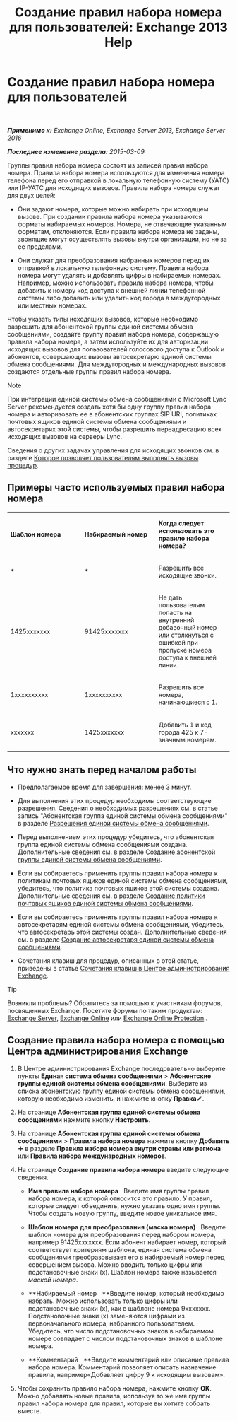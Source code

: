 ﻿---
title: 'Создание правил набора номера для пользователей: Exchange 2013 Help'
TOCTitle: Создание правил набора номера для пользователей
ms:assetid: c11e3d62-3eb1-4d7e-8741-9bede593e2df
ms:mtpsurl: https://technet.microsoft.com/ru-ru/library/JJ898502(v=EXCHG.150)
ms:contentKeyID: 51408076
ms.date: 05/22/2018
mtps_version: v=EXCHG.150
ms.translationtype: MT
---

# Создание правил набора номера для пользователей

 

_**Применимо к:** Exchange Online, Exchange Server 2013, Exchange Server 2016_

_**Последнее изменение раздела:** 2015-03-09_

Группы правил набора номера состоят из записей правил набора номера. Правила набора номера используются для изменения номера телефона перед его отправкой в локальную телефонную систему (УАТС) или IP-УАТС для исходящих вызовов. Правила набора номера служат для двух целей:

  - Они задают номера, которые можно набирать при исходящем вызове. При создании правила набора номера указываются форматы набираемых номеров. Номера, не отвечающие указанным форматам, отклоняются. Если правила набора номера не заданы, звонящие могут осуществлять вызовы внутри организации, но не за ее пределами.

  - Они служат для преобразования набранных номеров перед их отправкой в локальную телефонную систему. Правила набора номера могут удалять и добавлять цифры в набираемых номерах. Например, можно использовать правила набора номера, чтобы добавить к номеру код доступа к внешней линии телефонной системы либо добавить или удалить код города в междугородных или местных номерах.

Чтобы указать типы исходящих вызовов, которые необходимо разрешить для абонентской группы единой системы обмена сообщениями, создайте группу правил набора номера, содержащую правила набора номера, а затем используйте их для авторизации исходящих вызовов для пользователей голосового доступа к Outlook и абонентов, совершающих вызовы автосекретарю единой системы обмена сообщениями. Для междугородных и международных вызовов создаются отдельные группы правил набора номера.

> [!NOTE]  
> При интеграции единой системы обмена сообщениями с Microsoft Lync Server рекомендуется создать хотя бы одну группу правил набора номера и авторизовать ее в абонентских группах SIP URI, политиках почтовых ящиков единой системы обмена сообщениями и автосекретарях этой системы, чтобы разрешить переадресацию всех исходящих вызовов на серверы Lync.


Сведения о других задачах управления для исходящих звонков см. в разделе [Которое позволяет пользователям выполнять вызовы процедур](allowing-users-to-make-calls-procedures-exchange-2013-help.md).

## Примеры часто используемых правил набора номера


<table>
<colgroup>
<col style="width: 33%" />
<col style="width: 33%" />
<col style="width: 33%" />
</colgroup>
<tbody>
<tr class="odd">
<td><p><strong>Шаблон номера</strong></p></td>
<td><p><strong>Набираемый номер</strong></p></td>
<td><p><strong>Когда следует использовать это правило набора номера?</strong></p></td>
</tr>
<tr class="even">
<td><p>*</p></td>
<td><p>*</p></td>
<td><p>Разрешить все исходящие звонки.</p></td>
</tr>
<tr class="odd">
<td><p>1425xxxxxxx</p></td>
<td><p>91425xxxxxxx</p></td>
<td><p>Не дать пользователям попасть на внутренний добавочный номер или столкнуться с ошибкой при пропуске номера доступа к внешней линии.</p></td>
</tr>
<tr class="even">
<td><p>1xxxxxxxxxx</p></td>
<td><p>1xxxxxxxxxx</p></td>
<td><p>Разрешить все номера, начинающиеся с 1.</p></td>
</tr>
<tr class="odd">
<td><p>xxxxxxx</p></td>
<td><p>1425xxxxxxx</p></td>
<td><p>Добавить 1 и код города 425 к 7-значным номерам.</p></td>
</tr>
</tbody>
</table>


## Что нужно знать перед началом работы

  - Предполагаемое время для завершения: менее 3 минут.

  - Для выполнения этих процедур необходимы соответствующие разрешения. Сведения о необходимых разрешениях см. в статье запись "Абонентская группа единой системы обмена сообщениями" в разделе [Разрешения единой системы обмена сообщениями](unified-messaging-permissions-exchange-2013-help.md).

  - Перед выполнением этих процедур убедитесь, что абонентская группа единой системы обмена сообщениями создана. Дополнительные сведения см. в разделе [Создание абонентской группы единой системы обмена сообщениями](create-a-um-dial-plan-exchange-2013-help.md).

  - Если вы собираетесь применить группы правил набора номера к политикам почтовых ящиков единой системы обмена сообщениями, убедитесь, что политика почтовых ящиков этой системы создана. Дополнительные сведения см. в разделе [Создание политики почтовых ящиков единой системы обмена сообщениями](create-a-um-mailbox-policy-exchange-2013-help.md).

  - Если вы собираетесь применить группы правил набора номера к автосекретарям единой системы обмена сообщениями, убедитесь, что автосекретарь этой системы создан. Дополнительные сведения см. в разделе [Создание автосекретаря единой системы обмена сообщениями](create-a-um-auto-attendant-exchange-2013-help.md).

  - Сочетания клавиш для процедур, описанных в этой статье, приведены в статье [Сочетания клавиш в Центре администрирования Exchange](keyboard-shortcuts-in-the-exchange-admin-center-exchange-online-protection-help.md).

> [!TIP]  
> Возникли проблемы? Обратитесь за помощью к участникам форумов, посвященных Exchange. Посетите форумы по таким продуктам: <a href="https://go.microsoft.com/fwlink/p/?linkid=60612">Exchange Server</a>, <a href="https://go.microsoft.com/fwlink/p/?linkid=267542">Exchange Online</a> или <a href="https://go.microsoft.com/fwlink/p/?linkid=285351">Exchange Online Protection</a>..


## Создание правила набора номера с помощью Центра администрирования Exchange

1.  В Центре администрирования Exchange последовательно выберите пункты **Единая система обмена сообщениями** \> **Абонентские группы единой системы обмена сообщениями**. Выберите из списка абонентскую группу единой системы обмена сообщениями, которую необходимо изменить, и нажмите кнопку **Правка**![Значок редактирования](images/Bb124582.6f53ccb2-1f13-4c02-bea0-30690e6ea71d(EXCHG.150).gif "Значок редактирования").

2.  На странице **Абонентская группа единой системы обмена сообщениями** нажмите кнопку **Настроить**.

3.  На странице **Абонентская группа единой системы обмена сообщениями** \> **Правила набора номера** нажмите кнопку **Добавить**![Значок добавления](images/JJ218640.c1e75329-d6d7-4073-a27d-498590bbb558(EXCHG.150).gif "Значок добавления") в разделе **Правила набора номера внутри страны или региона** или **Правила набора международных номеров**.

4.  На странице **Создание правила набора номера** введите следующие сведения.
    
      - **Имя правила набора номера**   Введите имя группы правил набора номера, к которой относится это правило. У правил, которые следует объединить, нужно указать одно имя группы. Чтобы создать новую группу, введите новое уникальное имя.
    
      - **Шаблон номера для преобразования (маска номера)**   Введите шаблон номера для преобразования перед набором номера, например 91425xxxxxxx. Если абонент набирает номер, который соответствует критериям шаблона, единая система обмена сообщениями преобразовывает его в набираемый номер перед совершением вызова. Можно вводить только цифры или подстановочные знаки (x). Шаблон номера также называется *маской номера*.
    
      - **Набираемый номер   **Введите номер, который необходимо набрать. Можно использовать только цифры или подстановочные знаки (x), как в шаблоне номера 9xxxxxxx. Подстановочные знаки (x) заменяются цифрами из первоначального номера, набранного пользователем. Убедитесь, что число подстановочных знаков в набираемом номере совпадает с числом подстановочных знаков в шаблоне номера.
    
      - **Комментарий   **Введите комментарий или описание правила набора номера. Комментарий позволяет описать назначение правила, например«Добавляет цифру 9 к исходящим вызовам».

5.  Чтобы сохранить правило набора номера, нажмите кнопку **OK**. Можно добавлять новые правила, используя то же имя группы правил набора номера для правил, которые вы хотите собрать вместе.

